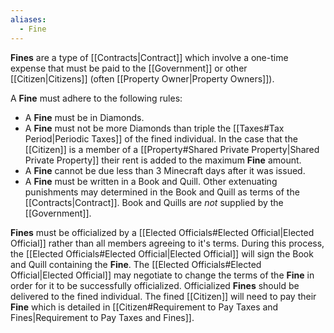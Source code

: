 ```yaml
---
aliases:
  - Fine
---
```

**Fines** are a type of [[Contracts|Contract]] which involve a one-time expense that must be paid to the [[Government]] or other [[Citizen|Citizens]] (often [[Property Owner|Property Owners]]).

A **Fine** must adhere to the following rules:
- A **Fine** must be in Diamonds.
- A **Fine** must not be more Diamonds than triple the [[Taxes#Tax Period|Periodic Taxes]] of the fined individual. In the case that the [[Citizen]] is a member of a [[Property#Shared Private Property|Shared Private Property]] their rent is added to the maximum **Fine** amount.
- A **Fine** cannot be due less than 3 Minecraft days after it was issued.
- A **Fine** must be written in a Book and Quill. Other extenuating punishments may determined in the Book and Quill as terms of the [[Contracts|Contract]]. Book and Quills are *not* supplied by the [[Government]]. 

**Fines** must be officialized by a [[Elected Officials#Elected Official|Elected Official]] rather than all members agreeing to it's terms. During this process, the [[Elected Officials#Elected Official|Elected Official]] will sign the Book and Quill containing the **Fine**. The [[Elected Officials#Elected Official|Elected Official]] may negotiate to change the terms of the **Fine** in order for it to be successfully officialized. Officialized **Fines** should be delivered to the fined individual.
The fined [[Citizen]] will need to pay their **Fine** which is detailed in [[Citizen#Requirement to Pay Taxes and Fines|Requirement to Pay Taxes and Fines]].

